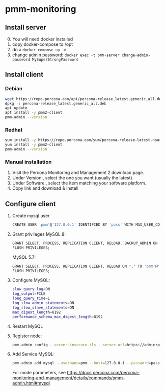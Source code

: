 # pmm-monitoring

## Install server

0. You will need docker installed
1. copy docker-compose to /opt
2. do a `docker compose up -d`
3. change admin password: `docker exec -t pmm-server change-admin-password MySuperStrongPassword`

## Install client

### Debian

```bash
wget https://repo.percona.com/apt/percona-release_latest.generic_all.deb
dpkg -i percona-release_latest.generic_all.deb
apt update
apt install -y pmm2-client
pmm-admin --version
```

### Redhat

```bash
yum install -y https://repo.percona.com/yum/percona-release-latest.noarch.rpm
yum install -y pmm2-client
pmm-admin --version
```

### Manual installation

1. Visit the Percona Monitoring and Management 2 download page.
2. Under Version:, select the one you want (usually the latest).
3. Under Software:, select the item matching your software platform.
4. Copy link and download & install

## Configure client

1. Create mysql user

   ```bash
   CREATE USER 'pmm'@'127.0.0.1' IDENTIFIED BY 'pass' WITH MAX_USER_CONNECTIONS 10;
   ```

2. Grant privileges
   MySQL 8:

   ```bash
   GRANT SELECT, PROCESS, REPLICATION CLIENT, RELOAD, BACKUP_ADMIN ON *.* TO 'pmm'@'127.0.0.1';
   FLUSH PRIVILEGES;
   ```

   MySQL 5.7:

   ```bash
   GRANT SELECT, PROCESS, REPLICATION CLIENT, RELOAD ON *.* TO 'pmm'@'127.0.0.1';
   FLUSH PRIVILEGES;
   ```

3. Configure MySQL:

   ```bash
   slow_query_log=ON
   log_output=FILE
   long_query_time=1
   log_slow_admin_statements=ON
   log_slow_slave_statements=ON
   max_digest_length=8192
   performance_schema_max_digest_length=8192
   ```

4. Restart MySQL

5. Register node:

   ```bash
   pmm-admin config --server-insecure-tls --server-url=https://admin:pass@server-hostname-or-ip:443
   ```

6. Add Service MySQL:

   ```bash
   pmm-admin add mysql --username=pmm --host=127.0.0.1 --password=pass --size-slow-logs=2GiB
   ```

   For mode parameters, see https://docs.percona.com/percona-monitoring-and-management/details/commands/pmm-admin.html#mysql
